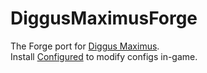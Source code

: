 # DiggusMaximusForge

The Forge port for [Diggus Maximus](https://github.com/qyl27/DiggusMaximus).  
Install [Configured](https://www.curseforge.com/minecraft/mc-mods/configured) to modify configs in-game.
